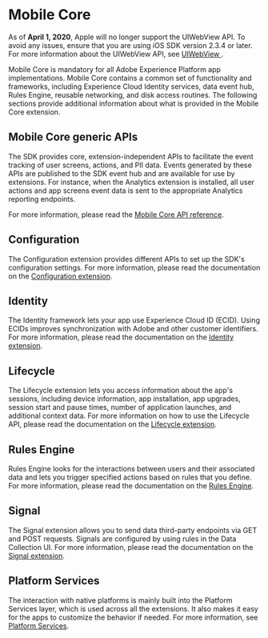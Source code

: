 # Mobile Core

<InlineAlert variant="warning" slots="text"/>

As of **April 1, 2020**, Apple will no longer support the UIWebView API. To avoid any issues, ensure that you are using iOS SDK version 2.3.4 or later. For more information about the UIWebView API, see [UIWebView ](https://developer.apple.com/documentation/uikit/uiwebview).

Mobile Core is mandatory for all Adobe Experience Platform app implementations. Mobile Core contains a common set of functionality and frameworks, including Experience Cloud Identity services, data event hub, Rules Engine, reusable networking, and disk access routines. The following sections provide additional information about what is provided in the Mobile Core extension.

## Mobile Core generic APIs

The SDK provides core, extension-independent APIs to facilitate the event tracking of user screens, actions, and PII data. Events generated by these APIs are published to the SDK event hub and are available for use by extensions. For instance, when the Analytics extension is installed, all user actions and app screens event data is sent to the appropriate Analytics reporting endpoints.

For more information, please read the [Mobile Core API reference](api-reference.md).

## Configuration

The Configuration extension provides different APIs to set up the SDK's configuration settings. For more information, please read the documentation on the [Configuration extension](configuration/index.md).

## Identity

The Identity framework lets your app use Experience Cloud ID (ECID). Using ECIDs improves synchronization with Adobe and other customer identifiers. For more information, please read the documentation on the [Identity extension](identity/index.md).

## Lifecycle

The Lifecycle extension lets you access information about the app's sessions, including device information, app installation, app upgrades, session start and pause times, number of application launches, and additional context data. For more information on how to use the Lifecycle API, please read the documentation on the [Lifecycle extension](lifecycle/index.md).

## Rules Engine

Rules Engine looks for the interactions between users and their associated data and lets you trigger specified actions based on rules that you define. For more information, please read the documentation on the [Rules Engine](rules-engine/index.md).

## Signal

The Signal extension allows you to send data third-party endpoints via GET and POST requests. Signals are configured by using rules in the Data Collection UI. For more information, please read the documentation on the [Signal extension](signals/index.md).

## Platform Services

The interaction with native platforms is mainly built into the Platform Services layer, which is used across all the extensions. It also makes it easy for the apps to customize the behavior if needed. For more information, see [Platform Services](platform-services/index.md).


